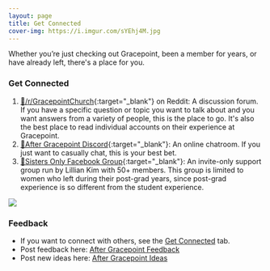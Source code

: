 ```yaml
---
layout: page
title: Get Connected
cover-img: https://i.imgur.com/sYEhj4M.jpg
---
```


Whether you’re just checking out Gracepoint, been a member for years, or have already left, there's a place for you. 

### Get Connected

1. [🔗/r/GracepointChurch](https://www.reddit.com/r/GracepointChurch/){:target="_blank"} on Reddit: A discussion forum. If you have a specific question or topic you want to talk about and you want answers from a variety of people, this is the place to go. It's also the best place to read individual accounts on their experience at Gracepoint.
2. [🔗After Gracepoint Discord](https://discord.gg/shUNTVqKp8){:target="_blank"}: An online chatroom. If you just want to casually chat, this is your best bet.
3. [🔗Sisters Only Facebook Group](https://www.reddit.com/r/GracepointChurch/comments/xbsx3n/sisters_there_is_a_safety_net_for_you_now/){:target="_blank"}: An invite-only support group run by Lillian Kim with 50+ members. This group is limited to women who left during their post-grad years, since post-grad experience is so different from the student experience.

![](https://i.imgur.com/2YKhOPr.jpg)

### Feedback

- If you want to connect with others, see the [Get Connected](get-connected.md) tab.
- Post feedback here: [After Gracepoint Feedback](https://app.loopedin.io/after-gracepoint#/feedback)
- Post new ideas here: [After Gracepoint Ideas](https://app.loopedin.io/after-gracepoint#/ideas)
